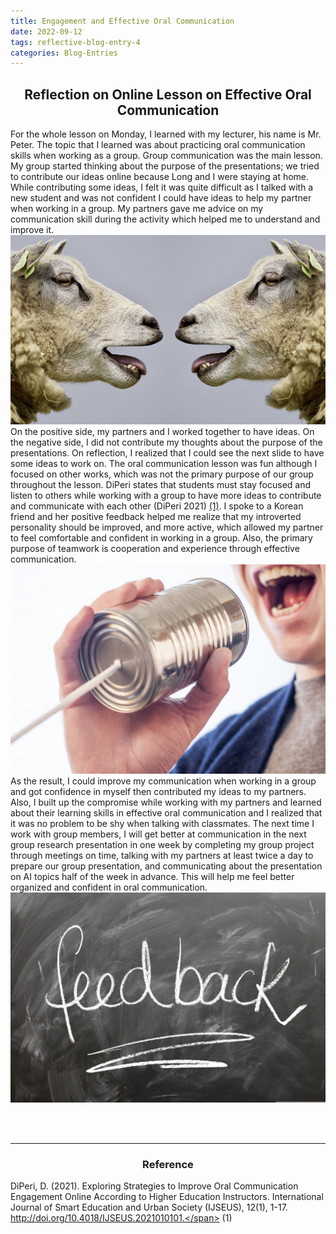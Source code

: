 ```yaml
---
title: Engagement and Effective Oral Communication
date: 2022-09-12
tags: reflective-blog-entry-4
categories: Blog-Entries
---
```


<!-- Blog Section -->
## <center>Reflection on Online Lesson on Effective Oral Communication</center>

<!-- Paragraph 1: Description & Feelings -->
For the whole lesson on Monday, I learned with my lecturer, his name is Mr. Peter. The topic that I learned was about practicing oral communication skills when working as a group. Group communication was the main lesson. My group started thinking about the purpose of the presentations; we tried to contribute our ideas online because Long and I were staying at home. While contributing some ideas, I felt it was quite difficult as I talked with a new student and was not confident I could have ideas to help my partner when working in a group. My partners gave me advice on my communication skill during the activity which helped me to understand and improve it.
![Picture](/assets/images/Image-10.jpg)
On the positive side, my partners and I worked together to have ideas. On the negative side, I did not contribute my thoughts about the purpose of the presentations. On reflection, I realized that I could see the next slide to have some ideas to work on. The oral communication lesson was fun although I focused on other works, which was not the primary purpose of our group throughout the lesson. DiPeri states that students must stay focused and listen to others while working with a group to have more ideas to contribute and communicate with each other (DiPeri 2021) <a href="#1">(1)</a>. I spoke to a Korean friend and her positive feedback helped me realize that my introverted personality should be improved, and more active, which allowed my partner to feel comfortable and confident in working in a group. Also, the primary purpose of teamwork is cooperation and experience through effective communication.
![Picture](/assets/images/Image-11.jpg)
As the result, I could improve my communication when working in a group and got confidence in myself then contributed my ideas to my partners. Also, I built up the compromise while working with my partners and learned about their learning skills in effective oral communication and I realized that it was no problem to be shy when talking with classmates. The next time I work with group members, I will get better at communication in the next group research presentation in one week by completing my group project through meetings on time, talking with my partners at least twice a day to prepare our group presentation, and communicating about the presentation on AI topics half of the week in advance. This will help me feel better organized and confident in oral communication.
![Picture](/assets/images/Image-12.jpg)

<br>
<br>
<hr>

<!-- Bibliography -->
### <center>Reference</center>
DiPeri, D. (2021). Exploring Strategies to Improve Oral Communication Engagement Online According to Higher Education Instructors. International Journal of Smart Education and Urban Society (IJSEUS), 12(1), 1-17.
<a href="http://doi.org/10.4018/IJSEUS.2021010101">
<span style="color:light-blue;" >http://doi.org/10.4018/IJSEUS.2021010101.</span> 
<span id="1">(1)</span>